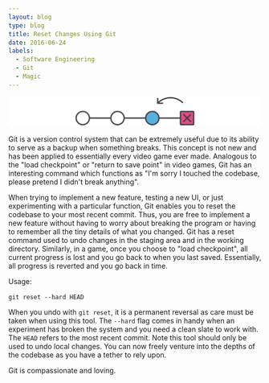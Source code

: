 ```yaml
---
layout: blog
type: blog
title: Reset Changes Using Git
date: 2016-06-24
labels:
  - Software Engineering
  - Git
  - Magic
---
```

<img class="ui centered image" src="../images/blog/reset-changes-using-git.svg">

Git is a version control system that can be extremely useful due to its ability to serve as a backup when something breaks. This concept is not new and has been applied to essentially every video game ever made. Analogous to the "load checkpoint" or "return to save point" in video games, Git has an interesting command which functions as "I'm sorry I touched the codebase, please pretend I didn't break anything". 

When trying to implement a new feature, testing a new UI, or just experimenting with a particular function, Git enables you to reset the codebase to your most recent commit. Thus, you are free to implement a new feature without having to worry about breaking the program or having to remember all the tiny details of what you changed. Git has a reset command used to undo changes in the staging area and in the working directory. Similarly, in a game, once you choose to "load checkpoint", all current progress is lost and you go back to when you last saved. Essentially, all progress is reverted and you go back in time.

Usage:
```
git reset --hard HEAD
```

When you undo with `git reset`, it is a permanent reversal as care must be taken when using this tool. The `--hard` flag comes in handy when an experiment has broken the system and you need a clean slate to work with. The `HEAD` refers to the most recent commit. Note this tool should only be used to undo local changes. You can now freely venture into the depths of the codebase as you have a tether to rely upon. 

Git is compassionate and loving.